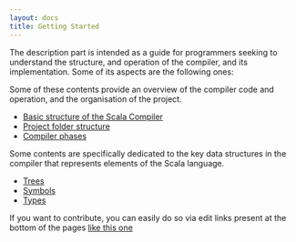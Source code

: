```yaml
---
layout: docs
title: Getting Started
---
```


The description part is intended as a guide for programmers seeking to understand the structure,
and operation of the compiler, and its implementation. Some of its aspects are the following ones:

Some of these contents provide an overview of the compiler code and operation, and the organisation of 
the project. 

* [Basic structure of the Scala Compiler](./basic_structure.html)
* [Project folder structure](./project_structure.html)
* [Compiler phases](./phases.html)

Some contents are specifically dedicated to the key data structures in the compiler that 
represents elements of the Scala language. 

* [Trees](./trees.html)
* [Symbols](./symbols.html)
* [Types](./types.html)

If you want to contribute, you can easily do so via edit links present at the bottom of the pages [like this one](https://github.com/typelevel/scala/edit/typelevel-readme/src/main/tut/docs/index.md)
